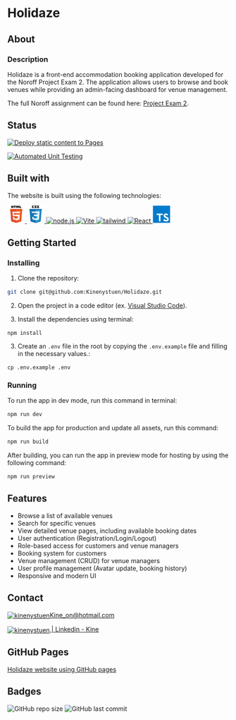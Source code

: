 # Holidaze

## About

### Description
Holidaze is a front-end accommodation booking application developed for the Noroff Project Exam 2. The application allows users to browse and book venues while providing an admin-facing dashboard for venue management.

The full Noroff assignment can be found here: [Project Exam 2](https://content.noroff.dev/project-exam-2/brief.html).

## Status

[![Deploy static content to Pages](https://github.com/Kinenystuen/Holidaze/actions/workflows/static.yml/badge.svg)](https://github.com/Kinenystuen/Holidaze/actions/workflows/static.yml)

[![Automated Unit Testing](https://github.com/Kinenystuen/Holidaze/actions/workflows/unit-test.yml/badge.svg)](https://github.com/Kinenystuen/Holidaze/actions/workflows/unit-test.yml)

## Built with

The website is built using the following technologies:

<p align="left"> 
  <a href="https://www.w3.org/html/" target="_blank" rel="noreferrer"> 
    <img src="https://raw.githubusercontent.com/devicons/devicon/master/icons/html5/html5-original-wordmark.svg" alt="html5" width="40" height="40"/> 
  </a> 
  <a href="https://www.w3schools.com/css/" target="_blank" rel="noreferrer"> 
    <img src="https://raw.githubusercontent.com/devicons/devicon/master/icons/css3/css3-original-wordmark.svg" alt="css3" width="40" height="40"/> 
  </a> 
  <a href="https://nodejs.org/en" target="_blank" rel="noreferrer"> 
    <img src="https://upload.wikimedia.org/wikipedia/commons/d/d9/Node.js_logo.svg" alt="node.js" width="40" height="40"/> 
  </a> 
  <a href="https://vitejs.dev/" target="_blank" rel="noreferrer"> 
    <img src="https://vitejs.dev/logo.svg" alt="Vite" width="40" height="40"/> 
  </a> 
  <a href="https://tailwindcss.com/" target="_blank" rel="noreferrer"> 
    <img src="https://upload.wikimedia.org/wikipedia/commons/d/d5/Tailwind_CSS_Logo.svg" alt="tailwind" width="40" height="40"/> 
  </a> 
  <a href="https://react.dev/" target="_blank" rel="noreferrer"> 
    <img src="https://upload.wikimedia.org/wikipedia/commons/a/a7/React-icon.svg" alt="React" width="40" height="40"/> 
  </a> 
  <a href="https://www.typescriptlang.org/" target="_blank" rel="noreferrer"> 
    <img src="https://raw.githubusercontent.com/devicons/devicon/master/icons/typescript/typescript-original.svg" alt="TypeScript" width="40" height="40"/> 
  </a> 
</p>

## Getting Started

### Installing

1. Clone the repository:
```bash
git clone git@github.com:Kinenystuen/Holidaze.git

```
2. Open the project in a code editor (ex. [Visual Studio Code](https://code.visualstudio.com/)).

2. Install the dependencies using terminal:

```
npm install
```
3. Create an `.env` file in the root by copying the `.env.example` file and filling in the necessary values.:

```
cp .env.example .env
```

### Running
To run the app in dev mode, run this command in terminal:
```bash
npm run dev
```
To build the app for production and update all assets, run this command:
```bash
npm run build
```
After building, you can run the app in preview mode for hosting by using the following command:
```bash
npm run preview
```

## Features
- Browse a list of available venues
- Search for specific venues
- View detailed venue pages, including available booking dates
- User authentication (Registration/Login/Logout)
- Role-based access for customers and venue managers
- Booking system for customers
- Venue management (CRUD) for venue managers
- User profile management (Avatar update, booking history)
- Responsive and modern UI


## Contact

<a href="/" target="blank"><img align="center" src="https://download.logo.wine/logo/Outlook.com/Outlook.com-Logo.wine.png" alt="kinenystuen" height="30" width="40" />Kine_on@hotmail.com</a>

<a href="https://www.linkedin.com/in/kine-odden-nystuen-208744223/" target="blank"><img align="center" src="https://upload.wikimedia.org/wikipedia/commons/c/ca/LinkedIn_logo_initials.png" alt="kinenystuen" height="30" width="30" /> | Linkedin - Kine</a>



## GitHub Pages

[Holidaze website using GitHub pages](https://kinenystuen.github.io/Holidaze/)

## Badges
![GitHub repo size](https://img.shields.io/github/repo-size/Kinenystuen/Holidaze)
![GitHub last commit](https://img.shields.io/github/last-commit/Kinenystuen/Holidaze)
